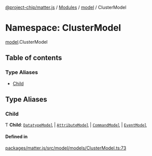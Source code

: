 [@project-chip/matter.js](../README.md) / [Modules](../modules.md) / [model](model.md) / ClusterModel

# Namespace: ClusterModel

[model](model.md).ClusterModel

## Table of contents

### Type Aliases

- [Child](model.ClusterModel.md#child)

## Type Aliases

### Child

Ƭ **Child**: [`DatatypeModel`](../classes/model.DatatypeModel.md) \| [`AttributeModel`](../classes/model.AttributeModel.md) \| [`CommandModel`](../classes/model.CommandModel.md) \| [`EventModel`](../classes/model.EventModel.md)

#### Defined in

[packages/matter.js/src/model/models/ClusterModel.ts:73](https://github.com/project-chip/matter.js/blob/b7330d72/packages/matter.js/src/model/models/ClusterModel.ts#L73)
